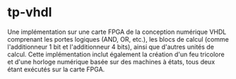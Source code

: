 # tp-vhdl
Une implémentation sur une carte FPGA de la conception numérique VHDL comprenant les portes logiques (AND, OR, etc.), les blocs de calcul (comme l'additionneur 1 bit et l'additionneur 4 bits), ainsi que d'autres unités de calcul. Cette implémentation inclut également la création d'un feu tricolore et d'une horloge numérique basée sur des machines à états, tous deux étant exécutés sur la carte FPGA.
